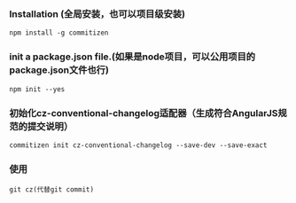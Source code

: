 ### Installation (全局安装，也可以项目级安装)
```
npm install -g commitizen
```

### init a package.json file.(如果是node项目，可以公用项目的package.json文件也行)
```
npm init --yes
```

### 初始化cz-conventional-changelog适配器（生成符合AngularJS规范的提交说明）
```
commitizen init cz-conventional-changelog --save-dev --save-exact
```

### 使用
```
git cz(代替git commit)
```
